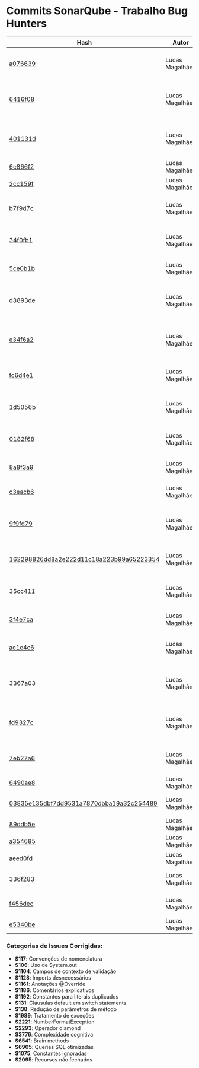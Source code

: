 # Commits SonarQube - Trabalho Bug Hunters

| Hash | Autor | Detalhes |
|------|-------|----------|
| [a076639](https://github.com/vaniacourses/trabalho-Bug_Hunters/commit/a076639) | Lucas Magalhães | FIX - Melhorando cobertura de testes AddCustomer e matando mutantes sobreviventes |
| [6416f08](https://github.com/vaniacourses/trabalho-Bug_Hunters/commit/6416f08) | Lucas Magalhães | FIX - S117 - addCustomer - Local variable and method parameter names should comply with a naming convention |
| [401131d](https://github.com/vaniacourses/trabalho-Bug_Hunters/commit/401131d) | Lucas Magalhães | FIX - CognitiveComplexity - addCustomer - Refactor validateName and validateAge to reduce cognitive complexity |
| [6c866f2](https://github.com/vaniacourses/trabalho-Bug_Hunters/commit/6c866f2) | Lucas Magalhães | FIX - Duplicate Block Codes On Entities |
| [2cc159f](https://github.com/vaniacourses/trabalho-Bug_Hunters/commit/2cc159f) | Lucas Magalhães | FIX - Refactor DAO Classes Sonar |
| [b7f9d7c](https://github.com/vaniacourses/trabalho-Bug_Hunters/commit/b7f9d7c) | Lucas Magalhães | FIX - S106 - addCustomer - Replace System.out with logger for exception handling |
| [34f0fb1](https://github.com/vaniacourses/trabalho-Bug_Hunters/commit/34f0fb1) | Lucas Magalhães | FIX - S1104 - addCustomer - Tornar campos de contexto de validação privados |
| [5ce0b1b](https://github.com/vaniacourses/trabalho-Bug_Hunters/commit/5ce0b1b) | Lucas Magalhães | FIX - S1128 - DAO - Unnecessary imports should be removed |
| [d3893de](https://github.com/vaniacourses/trabalho-Bug_Hunters/commit/d3893de) | Lucas Magalhães | FIX - S1161 - addCustomer - Add @Override annotation above doGet and doPost methods |
| [e34f6a2](https://github.com/vaniacourses/trabalho-Bug_Hunters/commit/e34f6a2) | Lucas Magalhães | FIX - S1186 - addCustomer - Add comment explaining intentionally empty doGet method |
| [fc6d4e1](https://github.com/vaniacourses/trabalho-Bug_Hunters/commit/fc6d4e1) | Lucas Magalhães | FIX - S1192 - addCustomer - Define constant for duplicated literal 'Brazil' |
| [1d5056b](https://github.com/vaniacourses/trabalho-Bug_Hunters/commit/1d5056b) | Lucas Magalhães | FIX - S1192 - addCustomer - Define constant for duplicated literal 'premium' |
| [0182f68](https://github.com/vaniacourses/trabalho-Bug_Hunters/commit/0182f68) | Lucas Magalhães | FIX - S1192 - addCustomer - Define constants for duplicated literals 'fail.jsp' and 'VALID' |
| [8a8f3a9](https://github.com/vaniacourses/trabalho-Bug_Hunters/commit/8a8f3a9) | Lucas Magalhães | FIX - S131 - DAO - Switch statements should end with a default clause |
| [c3eacb6](https://github.com/vaniacourses/trabalho-Bug_Hunters/commit/c3eacb6) | Lucas Magalhães | FIX - S131 - DAO - switch statements should have default clauses |
| [9f9fd79](https://github.com/vaniacourses/trabalho-Bug_Hunters/commit/9f9fd79) | Lucas Magalhães | FIX - S138 - addCustomer - Reduce number of method parameters by introducing CustomerValidationContext |
| [162298826dd8a2e222d11c18a223b99a65223354](https://github.com/vaniacourses/trabalho-Bug_Hunters/commit/162298826dd8a2e222d11c18a223b99a65223354) | Lucas Magalhães | FIX - S1989 - addCustomer - Não propagar exceções de métodos servlet |
| [35cc411](https://github.com/vaniacourses/trabalho-Bug_Hunters/commit/35cc411) | Lucas Magalhães | FIX - S2221 - addCustomer - Handle NumberFormatException for contact number parsing |
| [3f4e7ca](https://github.com/vaniacourses/trabalho-Bug_Hunters/commit/3f4e7ca) | Lucas Magalhães | FIX - S2293 - DAO - The diamond operator should be used |
| [ac1e4c6](https://github.com/vaniacourses/trabalho-Bug_Hunters/commit/ac1e4c6) | Lucas Magalhães | FIX - S3776 - addCustomer - Reduzir complexidade cognitiva do método validateAge |
| [3367a03](https://github.com/vaniacourses/trabalho-Bug_Hunters/commit/3367a03) | Lucas Magalhães | FIX - S3776 - addCustomer - Reduzir complexidade cognitiva do método validateNameEmpty |
| [fd9327c](https://github.com/vaniacourses/trabalho-Bug_Hunters/commit/fd9327c) | Lucas Magalhães | FIX - S3776 - addCustomer - Reduzir complexidade cognitiva dos métodos validateName e validateAge |
| [7eb27a6](https://github.com/vaniacourses/trabalho-Bug_Hunters/commit/7eb27a6) | Lucas Magalhães | FIX - S3776 - DAO - Cognitive Complexity of methods should not be too high |
| [6490ae8](https://github.com/vaniacourses/trabalho-Bug_Hunters/commit/6490ae8) | Lucas Magalhães | FIX - S6541 - A brain method was detected |
| [03835e135dbf7dd9531a7870dbba19a32c254489](https://github.com/vaniacourses/trabalho-Bug_Hunters/commit/03835e135dbf7dd9531a7870dbba19a32c254489) | Lucas Magalhães | FIX - S6905 - DAO - SQL queries should retrieve only necessary fields |
| [89ddb5e](https://github.com/vaniacourses/trabalho-Bug_Hunters/commit/89ddb5e) | Lucas Magalhães | Fix AddCustomerTest After addCustomerFix Sonar |
| [a354685](https://github.com/vaniacourses/trabalho-Bug_Hunters/commit/a354685) | Lucas Magalhães | Fix Duplicate Block on DAO2 |
| [aeed0fd](https://github.com/vaniacourses/trabalho-Bug_Hunters/commit/aeed0fd) | Lucas Magalhães | Fix S1075 - DAO - ignore constants used as default |
| [336f283](https://github.com/vaniacourses/trabalho-Bug_Hunters/commit/336f283) | Lucas Magalhães | FIX S1128 - DAO - Unnecessary imports should be removed |
| [f456dec](https://github.com/vaniacourses/trabalho-Bug_Hunters/commit/f456dec) | Lucas Magalhães | Fix S2095 - DAO - Resources should be closed |
| [e5340be](https://github.com/vaniacourses/trabalho-Bug_Hunters/commit/e5340be) | Lucas Magalhães | Fix Stub AddNewProduct Class |


### Categorias de Issues Corrigidas:

- **S117**: Convenções de nomenclatura
- **S106**: Uso de System.out
- **S1104**: Campos de contexto de validação
- **S1128**: Imports desnecessários
- **S1161**: Anotações @Override
- **S1186**: Comentários explicativos
- **S1192**: Constantes para literais duplicados
- **S131**: Cláusulas default em switch statements
- **S138**: Redução de parâmetros de método
- **S1989**: Tratamento de exceções
- **S2221**: NumberFormatException
- **S2293**: Operador diamond
- **S3776**: Complexidade cognitiva
- **S6541**: Brain methods
- **S6905**: Queries SQL otimizadas
- **S1075**: Constantes ignoradas
- **S2095**: Recursos não fechados